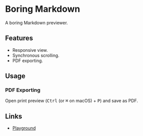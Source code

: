 # Boring Markdown

A boring Markdown previewer.

## Features

- Responsive view.
- Synchronous scrolling.
- PDF exporting.

## Usage

### PDF Exporting

Open print preview (<kbd>Ctrl</kbd> (or <kbd>⌘</kbd> on macOS) + <kbd>P</kbd>) and save as PDF.

## Links

- [Playground](http://boring.wang/markdown/)
